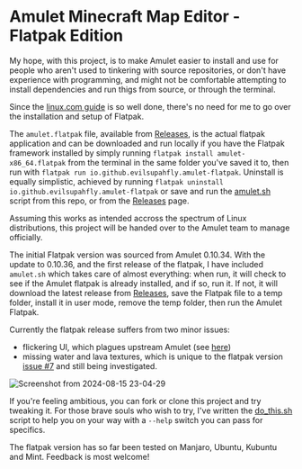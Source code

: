 # Amulet Minecraft Map Editor - Flatpak Edition
My hope, with this project, is to make Amulet easier to install and use for people who aren't used to tinkering with source repositories, or don't have experience with programming, and might not be comfortable attempting to install dependencies and run thigs from source, or through the terminal.

Since the [linux.com guide](https://www.linux.com/training-tutorials/how-install-and-use-flatpak-linux/) is so well done, there's no need for me to go over the installation and setup of Flatpak.

The `amulet.flatpak` file, available from [Releases](https://github.com/EvilSupahFly/Amulet-Flatpak/releases), is the actual flatpak application and can be downloaded and run locally if you have the Flatpak framework installed by simply running `flatpak install amulet-x86_64.flatpak` from the terminal in the same folder you've saved it to, then run with `flatpak run io.github.evilsupahfly.amulet-flatpak`. Uninstall is equally simplistic, achieved by running `flatpak uninstall io.github.evilsupahfly.amulet-flatpak` or save and run the [amulet.sh](https://github.com/EvilSupahFly/Amulet-Flatpak/blob/testing/amulet.sh) script from this repo, or from the [Releases](https://github.com/EvilSupahFly/Amulet-Flatpak/releases) page.

Assuming this works as intended accross the spectrum of Linux distributions, this project will be handed over to the Amulet team to manage officially.

The initial Flatpak version was sourced from Amulet 0.10.34. With the update to 0.10.36, and the first release of the flatpak, I have included `amulet.sh` which takes care of almost everything: when run, it will check to see if the Amulet flatpak is already installed, and if so, run it. If not, it will download the latest release from [Releases](https://github.com/EvilSupahFly/Amulet-Flatpak/releases), save the Flatpak file to a temp folder, install it in user mode, remove the temp folder, then run the Amulet Flatpak.

Currently the flatpak release suffers from two minor issues: 
  - flickering UI, which plagues upstream Amulet (see [here](https://github.com/Amulet-Team/Amulet-Map-Editor/issues))
  - missing water and lava textures, which is unique to the flatpak version [issue #7](https://github.com/EvilSupahFly/Amulet-Flatpak/issues/7) and still being investigated.

![Screenshot from 2024-08-15 23-04-29](https://github.com/user-attachments/assets/c9d42035-67e2-4f0a-8515-a325c0a36532)

If you're feeling ambitious, you can fork or clone this project and try tweaking it. For those brave souls who wish to try, I've written the [do_this.sh](https://github.com/EvilSupahFly/Amulet-Flatpak/blob/testing/do_this.sh) script to help you on your way with a `--help` switch you can pass for specifics.

The flatpak version has so far been tested on Manjaro, Ubuntu, Kubuntu and Mint. Feedback is most welcome!
